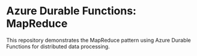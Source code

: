 # Azure Durable Functions: MapReduce

This repository demonstrates the MapReduce pattern using Azure Durable Functions for distributed data processing.
